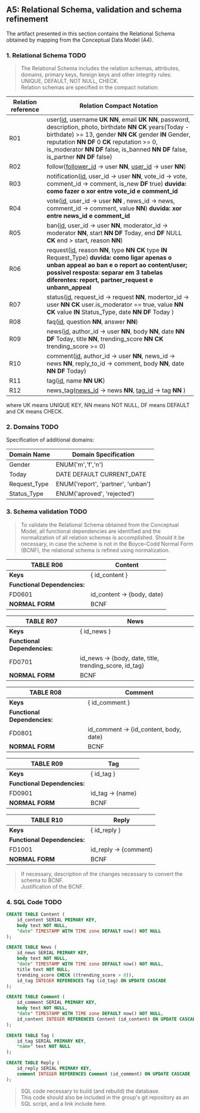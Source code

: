## A5: Relational Schema, validation and schema refinement

The artifact presented in this section contains the Relational Schema obtained by mapping from the Conceptual Data Model (A4). 

### 1. Relational Schema TODO

> The Relational Schema includes the relation schemas, attributes, domains, primary keys, foreign keys and other integrity rules: UNIQUE, DEFAULT, NOT NULL, CHECK.  
> Relation schemas are specified in the compact notation:  

| Relation reference | Relation Compact Notation                        |
| ------------------ | ------------------------------------------------ |
| R01                | user(<u>id</u>, username **UK NN**, email **UK NN**, password, description, photo, birthdate **NN CK** years(Today - birthdate) >= 13, gender **NN CK** gender **IN** Gender, reputation **NN DF** 0 **CK** reputation >= 0, is_moderator **NN DF** false, is_banned **NN DF** false, is_partner **NN DF** false) |
| R02                | follow(<u>follower_id</u> → user **NN**, <u>user_id</u> → user **NN**)
| R03                | notification(<u>id</u>, user_id → user **NN**, vote_id → vote, comment_id → comment, is_new **DF** true)  **duvida: como fazer o xor entre vote_id e comment_id** |
| R04                | vote(<u>id</u>, user_id → user **NN** , news_id → news, comment_id → comment, value **NN**) **duvida: xor entre news_id e comment_id**|
| R05                | ban(<u>id</u>, user_id → user **NN**, moderator_id → moderator **NN**,  start **NN DF** Today, end **DF** NULL **CK** end > start, reason **NN**) |
| R06                | request(<u>id</u>, reason **NN**, type **NN CK** type **IN** Request_Type) **duvida: como ligar apenas o unban appeal ao ban e o report ao content/user; possivel resposta: separar em 3 tabelas diferentes: report, partner_request e unbann_appeal**|
| R07                | status(<u>id</u>, request_id → request **NN**, modertor_id → user **NN CK** user.is_moderator == true, value **NN CK** value **IN** Status_Type, date **NN DF** Today ) 
| R08                | faq(<u>id</u>, question **NN**, answer **NN**) |
| R09                | news(<u>id</u>, author_id → user **NN**, body **NN**, date **NN DF** Today, title **NN**, trending_score **NN CK** trending_score >= 0) |
| R10                | comment(<u>id</u>, author_id → user **NN**, news_id → news **NN**,  reply_to_id → comment, body **NN**, date **NN** **DF** Today) |
| R11                | tag(<u>id</u>, name **NN UK**) |
| R12                | news_tag(<u>news_id</u> → news **NN**, <u>tag_id</u> → tag **NN** )
  
where UK means UNIQUE KEY, NN means NOT NULL, DF means DEFAULT and CK means CHECK.  

### 2. Domains TODO

Specification of additional domains:  

| Domain Name  | Domain Specification               |
| ------------ | ---------------------------------- |
| Gender       | ENUM('m','f','n')                  |
| Today        | DATE DEFAULT CURRENT_DATE          |
| Request_Type | ENUM('report', 'partner', 'unban') |
| Status_Type  | ENUM('aproved', 'rejected')        |


### 3. Schema validation TODO

> To validate the Relational Schema obtained from the Conceptual Model, all functional dependencies are identified and the normalization of all relation schemas is accomplished. Should it be necessary, in case the scheme is not in the Boyce–Codd Normal Form (BCNF), the relational schema is refined using normalization.  


| **TABLE R06**   | Content               |
| --------------  | ---                |
| **Keys**        | { id_content } |
| **Functional Dependencies:** |       |
| FD0601          | id_content → {body, date} |
| **NORMAL FORM** | BCNF               |

| **TABLE R07**   | News              |
| --------------  | ---                |
| **Keys**        | { id_news } |
| **Functional Dependencies:** |       |
| FD0701          | id_news → {body, date, title, trending_score, id_tag} |
| **NORMAL FORM** | BCNF               |

| **TABLE R08**   | Comment              |
| --------------  | ---                |
| **Keys**        | { id_comment } |
| **Functional Dependencies:** |       |
| FD0801          | id_comment → {id_content, body, date} |
| **NORMAL FORM** | BCNF               |

| **TABLE R09**   | Tag              |
| --------------  | ---                |
| **Keys**        | { id_tag } |
| **Functional Dependencies:** |       |
| FD0901          | id_tag → {name} |
| **NORMAL FORM** | BCNF               |

| **TABLE R10**   | Reply              |
| --------------  | ---                |
| **Keys**        | { id_reply } |
| **Functional Dependencies:** |       |
| FD1001          | id_reply → {comment} |
| **NORMAL FORM** | BCNF               |


> If necessary, description of the changes necessary to convert the schema to BCNF.  
> Justification of the BCNF.  

### 4. SQL Code TODO

```sql
CREATE TABLE Content (
    id_content SERIAL PRIMARY KEY,
    body text NOT NULL,
    "date" TIMESTAMP WITH TIME zone DEFAULT now() NOT NULL
);

CREATE TABLE News (
    id_news SERIAL PRIMARY KEY,
    body text NOT NULL,
    "date" TIMESTAMP WITH TIME zone DEFAULT now() NOT NULL,
    title text NOT NULL,    
    trending_score CHECK ((trending_score > 0)),
    id_tag INTEGER REFERENCES Tag (id_tag) ON UPDATE CASCADE
);

CREATE TABLE Comment (
    id_comment SERIAL PRIMARY KEY,
    body text NOT NULL,
    "date" TIMESTAMP WITH TIME zone DEFAULT now() NOT NULL,
    id_content INTEGER REFERENCES Content (id_content) ON UPDATE CASCADE
);

CREATE TABLE Tag (
    id_tag SERIAL PRIMARY KEY,
    "name" text NOT NULL
);

CREATE TABLE Reply (
    id_reply SERIAL PRIMARY KEY,
    comment INTEGER REFERENCES Comment (id_comment) ON UPDATE CASCADE
);
```

> SQL code necessary to build (and rebuild) the database.  
> This code should also be included in the group's git repository as an SQL script, and a link include here.  
